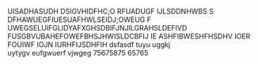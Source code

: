 UISADHASUDH
DSIGVHIDFHC;O
RFUADUGF IJLSDDNHWBS 
S DFHAWUEGFIUESUAFHWLSEIDJ;OWEUG
F UWEGSELUIFGLIDYAFXGHSDBIFJNJILGRAHSLDEFIVD
 FUSGBVUBAHEFOWEFBHSJHWISLDCBFIJ
 IE ASHFIBWESHFHSDHV
 IOER FOUIWF IOJN
  IURHFIJSDHFIH
  dsfasdf 
  tuyu
  uggkj\
  uytygv
eufgwuerf vjwgeg
75675875
65765
